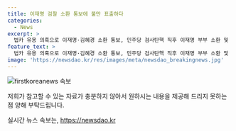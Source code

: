 ```yaml
---
title: 이재명 검찰 소환 통보에 불만 표출하다
categories:
  - News
excerpt: >
  법카 유용 의혹으로 이재명·김혜경 소환 통보, 민주당 검사탄핵 직후 이재명 부부 소환 및 윤 대통령, 이재명 수사로 위기 탈출 의혹에 대한 논란 확산
feature_text: >
  법카 유용 의혹으로 이재명·김혜경 소환 통보, 민주당 검사탄핵 직후 이재명 부부 소환 및 윤 대통령, 이재명 수사로 위기 탈출 의혹에 대한 논란 확산
image: 'https://newsdao.kr/res/images/meta/newsdao_breakingnews.jpg'
---
```


<p><img src="https://newsdao.kr/res/images/meta/newsdao_breakingnews.jpg" alt="firstkoreanews 속보" /></p>

<p>저희가 참고할 수 있는 자료가 충분하지 않아서 원하시는 내용을 제공해 드리지 못하는 점 양해 부탁드립니다.</p>
실시간 뉴스 속보는, <a href="https://newsdao.kr" rel="dofollow">https://newsdao.kr</a>



